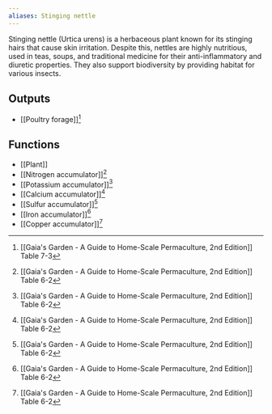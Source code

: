 ```yaml
---
aliases: Stinging nettle
---
```

Stinging nettle (Urtica urens) is a herbaceous plant known for its stinging hairs that cause skin irritation. Despite this, nettles are highly nutritious, used in teas, soups, and traditional medicine for their anti-inflammatory and diuretic properties. They also support biodiversity by providing habitat for various insects.
## Outputs
- [[Poultry forage]][^1]

## Functions
- [[Plant]]
- [[Nitrogen accumulator]][^2]
- [[Potassium accumulator]][^2]
- [[Calcium accumulator]][^2]
- [[Sulfur accumulator]][^2]
- [[Iron accumulator]][^2]
- [[Copper accumulator]][^2]

[^1]: [[Gaia's Garden - A Guide to Home-Scale Permaculture, 2nd Edition]] Table 7-3
[^2]: [[Gaia's Garden - A Guide to Home-Scale Permaculture, 2nd Edition]] Table 6-2
